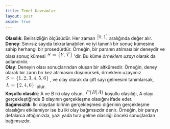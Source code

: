 ```yaml
---
title: Temel Kavramlar
layout: post
aside: true
---
```


**Olasılık**: Belirsizliğin ölçüsüdür. Her zaman ![0101](imgs/01_01.png) aralığında değer alır.  
**Deney**:  Sınırsız sayıda tekrarlanabilen ve iyi tanımlı bir sonuç kümesine sahip herhangi bir prosedürdür. Örneğin, bir paranın atılması bir deneydir ve olası sonuç kümesi ![0102](./imgs/01_02.png)'dir. Bu küme _örneklem uzayı_ olarak da adlandırılır.  
**Olay**: Deneyin olası sonuçlarından oluşan bir altkümedir. Örneğin, deney olarak bir zarın bir kez atılmasını düşünürsek, örneklem uzayımız ![0103](imgs/01_03.png), ve olay olarak da çift sayı gelmesini tanımlarsak, ![0104](imgs/01_04.png) olur.  
**Koşullu olasılık**: A ve B iki olay olsun. ![0105](imgs/01_05.png) koşullu olasılığı, A olayı gerçekleştiğinde B olayının gerçekleşme olasığını ifade eder.  
**Bağımsızlık**: İki olaydan birinin gerçekleşmesi diğerinin gerçekleşme olasılığını etkilemiyor ise bu iki olay bağımsızdır denir. Örneğin, bir parayı defalarca attığımızda, yazı yada tura gelme olasılığı önceki sonuçlardan bağımsızdır.   
